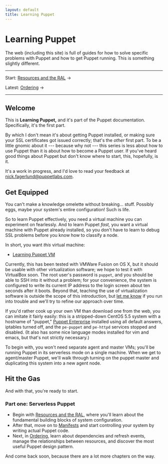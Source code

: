 ```yaml
---
layout: default
title: Learning Puppet
---
```


Learning Puppet
===============

The web (including this site) is full of guides for how to solve specific problems with Puppet and how to get Puppet running. This is something slightly different. 

* * * 

Start: [Resources and the RAL][ral] &rarr;

Latest: [Ordering][] &rarr;

* * * 

[learningvm]: url
<!-- Chapters: -->
[ral]: ./ral.html
[Manifests]: ./manifests.html
[Ordering]: ./ordering.html

Welcome
-------

This is **Learning Puppet,** and it's part of the Puppet documentation. Specifically, it's the first part. 

By which I don't mean it's about getting Puppet installed, or making sure your SSL certificates got issued correctly; that's the _other_ first part. To be a little gnomic about it --- because why not --- this series is less about how to use Puppet than it is about how to become a Puppet user. If you've heard good things about Puppet but don't know where to start, this, hopefully, is it.

It's a work in progress, and I'd love to read your feedback at <nick.fagerlund@puppetlabs.com>.

Get Equipped
------------

You can't make a knowledge omelette without breaking... stuff. Possibly eggs, maybe your system's entire configuration! Such is life.

So to learn Puppet effectively, you need a virtual machine you can experiment on fearlessly. And to learn Puppet _fast,_ you want a virtual machine with Puppet already installed, so you don't have to learn to debug SSL problems before you know how to classify a node. 

In short, you want _this_ virtual machine:

* [Learning Puppet VM][learningvm]

Currently, this has been tested with VMWare Fusion on OS X, but it should be usable with other virtualization software; we hope to test it with VirtualBox soon. The root user's password is `puppet`, and you should be able to SSH into it without a problem; for your convenience, the system is configured to write its current IP address to the login screen about ten seconds after it boots. Beyond that, teaching the use of virtualization software is outside the scope of this introduction, but [let me know](mailto:nick.fagerlund@puppetlabs.com) if you run into trouble and we'll try to refine our approach over time.

If you'd rather cook up your own VM than download one from the web, you can imitate it fairly easily: this is a stripped-down CentOS 5.5 system with a hostname of "puppet," [Puppet Enterprise](http://info.puppetlabs.com/puppet-enterprise) installed using all default answers, iptables turned off, and the `pe-puppet` and `pe-httpd` services stopped and disabled. (It also has some nice language modes installed for vim and emacs, but that's not strictly necessary.)

To begin with, you won't need separate agent and master VMs; you'll be running Puppet in its serverless mode on a single machine. When we get to agent/master Puppet, we'll walk through turning on the puppet master and duplicating this system into a new agent node. 

Hit the Gas
-----------

And with that, you're ready to start. 

### Part one: Serverless Puppet

* Begin with [Resources and the RAL][ral], where you'll learn about the fundamental building blocks of system configuration. 
* After that, move on to [Manifests][] and start controlling your system by writing actual Puppet code. 
* Next, in [Ordering][], learn about dependencies and refresh events, manage the relationships between resources, and discover the most useful Puppet design pattern.

And come back soon, because there are a lot more chapters on the way.